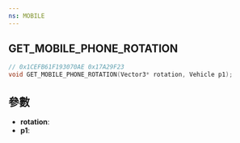 ```yaml
---
ns: MOBILE
---
```

## GET_MOBILE_PHONE_ROTATION

```c
// 0x1CEFB61F193070AE 0x17A29F23
void GET_MOBILE_PHONE_ROTATION(Vector3* rotation, Vehicle p1);
```


## 參數
* **rotation**: 
* **p1**: 

